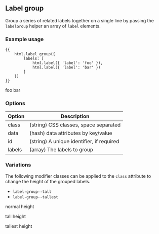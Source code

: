 ## Label group

Group a series of related labels together on a single line by passing the `labelGroup` helper an array of `label` elements.

### Example usage

    {{
        html.label_group({
            labels: [
                html.label({ 'label': 'foo' }),
                html.label({ 'label': 'bar' })
            ]
        })
    }}

<p>
    <div class="label-group">
        <span class="label label--danger">foo</span>
        <span class="label label--success">bar</span>
    </div>
</p>

### Options

Option              | Description
------------------- | ------------------------------------------------------
class               | (string) CSS classes, space separated
data                | (hash) data attributes by key/value
id                  | (string) A unique identifier, if required
labels              | (array) The labels to group

### Variations

The following modifier classes can be applied to the `class` attribute to change the height of the grouped labels.

* `label-group--tall`
* `label-group--tallest`

<p>
    <div class="label-group">
        <span class="label">normal</span>
        <span class="label label--warning">height</span>
    </div>
</p>

<p>
    <div class="label-group label-group--tall">
        <span class="label label--warning">tall</span>
        <span class="label label--danger">height</span>
    </div>
</p>

<p>
    <div class="label-group label-group--tallest">
        <span class="label label--danger">tallest</span>
        <span class="label label--inverse">height</span>
    </div>
</p>
